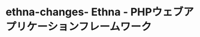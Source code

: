 # ethna-changes- Ethna - PHPウェブアプリケーションフレームワーク</title>

<!-- ??END id:body -->
<!-- ??BEGIN id:summary --><!-- ??END id:note -->
